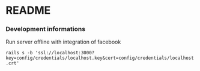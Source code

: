 # README

### Development informations

Run server offline with integration of facebook

`rails s -b 'ssl://localhost:3000?key=config/credentials/localhost.key&cert=config/credentials/localhost.crt'`